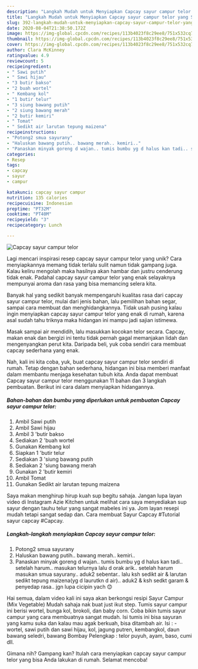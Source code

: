 ```yaml
---
description: "Langkah Mudah untuk Menyiapkan Capcay sayur campur telor yang Sempurna"
title: "Langkah Mudah untuk Menyiapkan Capcay sayur campur telor yang Sempurna"
slug: 392-langkah-mudah-untuk-menyiapkan-capcay-sayur-campur-telor-yang-sempurna
date: 2020-08-04T21:38:50.172Z
image: https://img-global.cpcdn.com/recipes/113b4023f8c29ee8/751x532cq70/capcay-sayur-campur-telor-foto-resep-utama.jpg
thumbnail: https://img-global.cpcdn.com/recipes/113b4023f8c29ee8/751x532cq70/capcay-sayur-campur-telor-foto-resep-utama.jpg
cover: https://img-global.cpcdn.com/recipes/113b4023f8c29ee8/751x532cq70/capcay-sayur-campur-telor-foto-resep-utama.jpg
author: Clara McKinney
ratingvalue: 4.9
reviewcount: 5
recipeingredient:
- " Sawi putih"
- " Sawi hijau"
- "3 butir bakso"
- "2 buah wortel"
- " Kembang kol"
- "1 butir telur"
- "3 siung bawang putih"
- "2 siung bawang merah"
- "2 butir kemiri"
- " Tomat"
- " Sedikt air larutan tepung maizena"
recipeinstructions:
- "Potong2 smua sayurany"
- "Haluskan bawang putih.. bawang merah.. kemiri.."
- "Panaskan minyak goreng d wajan.. tumis bumbu yg d halus kan tadi.. setelah harum.. masukan telurnya lalu d orak arik.. setelah harum masukan smua sayurany.. aduk2 sebentar.. lalu ksh sedikt air &amp; larutan sedikt tepung maizena(yg d laurutkn d air).. aduk2 &amp; ksh sedkt garam &amp; penyedap rasa.. jgn lupa cicipin yach 😊"
categories:
- Resep
tags:
- capcay
- sayur
- campur

katakunci: capcay sayur campur 
nutrition: 135 calories
recipecuisine: Indonesian
preptime: "PT32M"
cooktime: "PT40M"
recipeyield: "3"
recipecategory: Lunch

---
```



![Capcay sayur campur telor](https://img-global.cpcdn.com/recipes/113b4023f8c29ee8/751x532cq70/capcay-sayur-campur-telor-foto-resep-utama.jpg)

Lagi mencari inspirasi resep capcay sayur campur telor yang unik? Cara menyiapkannya memang tidak terlalu sulit namun tidak gampang juga. Kalau keliru mengolah maka hasilnya akan hambar dan justru cenderung tidak enak. Padahal capcay sayur campur telor yang enak selayaknya mempunyai aroma dan rasa yang bisa memancing selera kita.

Banyak hal yang sedikit banyak mempengaruhi kualitas rasa dari capcay sayur campur telor, mulai dari jenis bahan, lalu pemilihan bahan segar, sampai cara membuat dan menghidangkannya. Tidak usah pusing kalau ingin menyiapkan capcay sayur campur telor yang enak di rumah, karena asal sudah tahu triknya maka hidangan ini mampu jadi sajian istimewa.

Masak sampai air mendidih, lalu masukkan kocokan telor secara. Capcay, makan enak dan bergizi ini tentu tidak pernah gagal memanjakan lidah dan mengenyangkan perut kita. Daripada beli, yuk coba sendiri cara membuat capcay sederhana yang enak.


Nah, kali ini kita coba, yuk, buat capcay sayur campur telor sendiri di rumah. Tetap dengan bahan sederhana, hidangan ini bisa memberi manfaat dalam membantu menjaga kesehatan tubuh kita. Anda dapat membuat Capcay sayur campur telor menggunakan 11 bahan dan 3 langkah pembuatan. Berikut ini cara dalam menyiapkan hidangannya.

<!--inarticleads1-->

##### Bahan-bahan dan bumbu yang diperlukan untuk pembuatan Capcay sayur campur telor:

1. Ambil  Sawi putih
1. Ambil  Sawi hijau
1. Ambil 3 &#39;butir bakso
1. Sediakan 2 &#39;buah wortel
1. Gunakan  Kembang kol
1. Siapkan 1 &#39;butir telur
1. Sediakan 3 &#39;siung bawang putih
1. Sediakan 2 &#39;siung bawang merah
1. Gunakan 2 &#39;butir kemiri
1. Ambil  Tomat
1. Gunakan  Sedikt air larutan tepung maizena


Saya makan menghirup hirup kuah sup begitu sahaja. Jangan lupa layan video di Instagram Azie Kitchen untuk melihat cara saya menyediakan sup sayur dengan tauhu telur yang sangat mabeles ini ya. Jom layan resepi mudah tetapi sangat sedap dan. Cara membuat Sayur Capcay #Tutorial sayur capcay #Capcay. 

<!--inarticleads2-->

##### Langkah-langkah menyiapkan Capcay sayur campur telor:

1. Potong2 smua sayurany
1. Haluskan bawang putih.. bawang merah.. kemiri..
1. Panaskan minyak goreng d wajan.. tumis bumbu yg d halus kan tadi.. setelah harum.. masukan telurnya lalu d orak arik.. setelah harum masukan smua sayurany.. aduk2 sebentar.. lalu ksh sedikt air &amp; larutan sedikt tepung maizena(yg d laurutkn d air).. aduk2 &amp; ksh sedkt garam &amp; penyedap rasa.. jgn lupa cicipin yach 😊


Hai semua, dalam video kali ini saya akan berkongsi resipi Sayur Campur (Mix Vegetable) Mudah sahaja nak buat just ikut step. Tumis sayur campur ini berisi wortel, bunga kol, brokoli, dan baby corn. Coba bikin tumis sayur campur yang cara membuatnya sangat mudah. Isi tumis ini bisa sayuran yang kamu suka dan kalau mau agak berkuah, bisa ditambah air. Isi : - wortel, sawi putih dan sawi hijau, kol, jagung putren, kembangkol, daun bawang seledri, bawang Bombay Pelengkap : telor puyuh, ayam, baso, cumi dll. 

Gimana nih? Gampang kan? Itulah cara menyiapkan capcay sayur campur telor yang bisa Anda lakukan di rumah. Selamat mencoba!
